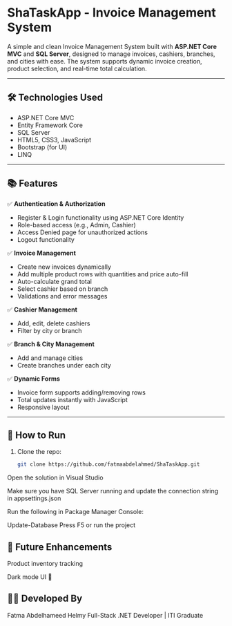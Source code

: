 ﻿# ShaTaskApp - Invoice Management System

A simple and clean Invoice Management System built with **ASP.NET Core MVC** and **SQL Server**, designed to manage invoices, cashiers, branches, and cities with ease. The system supports dynamic invoice creation, product selection, and real-time total calculation.

---

## 🛠 Technologies Used

- ASP.NET Core MVC
- Entity Framework Core
- SQL Server
- HTML5, CSS3, JavaScript
- Bootstrap (for UI)
- LINQ

---

## 📚 Features

✅ **Authentication & Authorization**  
- Register & Login functionality using ASP.NET Core Identity
- Role-based access (e.g., Admin, Cashier)
- Access Denied page for unauthorized actions
- Logout functionality
  
✅ **Invoice Management**  
- Create new invoices dynamically  
- Add multiple product rows with quantities and price auto-fill  
- Auto-calculate grand total  
- Select cashier based on branch  
- Validations and error messages  

✅ **Cashier Management**  
- Add, edit, delete cashiers  
- Filter by city or branch  

✅ **Branch & City Management**  
- Add and manage cities  
- Create branches under each city  

✅ **Dynamic Forms**  
- Invoice form supports adding/removing rows  
- Total updates instantly with JavaScript  
- Responsive layout  

---

## 🚀 How to Run

1. Clone the repo:
   ```bash
   git clone https://github.com/fatmaabdelahmed/ShaTaskApp.git
Open the solution in Visual Studio

Make sure you have SQL Server running and update the connection string in appsettings.json

Run the following in Package Manager Console:


Update-Database
Press F5 or run the project

## 🧪 Future Enhancements


Product inventory tracking

Dark mode UI 🌙

## 👩‍💻 Developed By
Fatma Abdelhameed Helmy
Full-Stack .NET Developer | ITI Graduate



